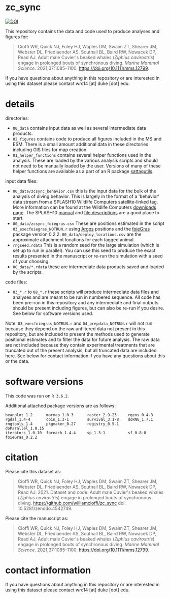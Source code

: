 # zc_sync
[![DOI](https://zenodo.org/badge/334234071.svg)](https://zenodo.org/badge/latestdoi/334234071)

This repository contains the data and code used to produce analyses and figures for:

> Cioffi WR, Quick NJ, Foley HJ, Waples DM, Swaim ZT, Shearer JM, Webster DL, Friedlaender AS, Southall BL, Baird RW, Nowacek DP, Read AJ. Adult male Cuvier's beaked whales (*Ziphius cavirostris*) engage in prolonged bouts of synchronous diving. *Marine Mammal Science*. 2021;37:1085–1100. https://doi.org/10.1111/mms.12799.

If you have questions about anything in this repository or are interested in using this dataset please contact wrc14 [at] duke [dot] edu.

# details

directories:
- `00_data` contains input data as well as several intermediate data products.
- `02_figures` contains code to produce all figures included in the MS and ESM. There is a small amount additional data in these directories including GIS files for map creation.
- `01_helper_functions` contains several helper functions used in the analysis. These are loaded by the various analysis scripts and should not need to be manually loaded by the user. Versions of many of these helper functions are available as a part of an R package [sattagutils](https://github.com/williamcioffi/sattagutils).

input data files:
- `00_data/zcsync_behavior.csv` this is the input data for the bulk of the analysis of diving behavior. This is largely in the format of a 'behavior' data stream from a SPLASH10 Wildlife Computers satellite-linked tag. More information can be found at the Wildlife Computers [downloads page](https://wildlifecomputers.com/support/downloads/). The SPLASH10 [manual](https://static.wildlifecomputers.com/SPLASH10-TDR10-User-Guide-3.pdf) and [file descriptions](https://static.wildlifecomputers.com/Spreadsheet-File-Descriptions-3.pdf) are a good place to start.
- `00_data/zcsync_foiegras.csv` These are positions estimated in the script `03_execfoiegras_NOTRUN.r` using [Argos](https://www.argos-system.org/manual/) positions and the [foieGras](https://github.com/ianjonsen/foieGras) package version 0.2.2. `00_data/deploy_locations.csv` are the approximate attachment locations for each tagged animal.
- `rngseed.rdata` This is a random seed for the large simulation (which is set up to run  in parallel). You can use this seed to produce the exact results presented in the manuscript or re-run the simulation with a seed of your choosing.
- `00_data/*.rdata` these are intermediate data products saved and loaded by the scripts.

code files:
- `03_*.r` to `08_*.r` these scripts will produce intermediate data files and analyses and are meant to be run in numbered sequence. All code has been pre-run in this repository and any intermediate and final outputs should be present including figures, but can also be re-run if you desire. See below for software versions used.

Note: `03_execfoiegras_NOTRUN.r` and `04_prepdata_NOTRUN.r` will not run because they depend on the raw unfiltered data not present in this repository, but are included to present the methods used to generate positional estimates and to filter the data for future analysis. The raw data are not included because they contain experimental treatments that are truncated out of the present analysis, but all truncated data are included here. See below for contact information if you have any questions about this or the data.

# software versions

This code was run on `R 3.6.2`.

Additional attached package versions are as follows:
```
beanplot_1.2      marmap_1.0.3      raster_2.9-23     rgeos_0.4-3      
rgdal_1.4-4       coin_1.3-1        survival_3.1-8    doRNG_1.7.1      
rngtools_1.4      pkgmaker_0.27     registry_0.5-1    doParallel_1.0.15
iterators_1.0.10  foreach_1.4.4     sp_1.3-1          sf_0.8-0         
foieGras_0.2.2   
```
# citation

Please cite this dataset as:

> Cioffi WR, Quick NJ, Foley HJ, Waples DM, Swaim ZT, Shearer JM, Webster DL, Friedlaender AS, Southall BL, Baird RW, Nowacek DP, Read AJ. 2021. Dataset and code: Adult male Cuvier's beaked whales (*Ziphius cavirostris*) engage in prolonged bouts of synchronous diving. https://github.com/williamcioffi/zc_sync doi: 10.5281/zenodo.4542749.

Please cite the manuscript as:

> Cioffi WR, Quick NJ, Foley HJ, Waples DM, Swaim ZT, Shearer JM, Webster DL, Friedlaender AS, Southall BL, Baird RW, Nowacek DP, Read AJ. Adult male Cuvier's beaked whales (*Ziphius cavirostris*) engage in prolonged bouts of synchronous diving. *Marine Mammal Science*. 2021;37:1085–1100. https://doi.org/10.1111/mms.12799.

# contact information

If you have questions about anything in this repository or are interested in using this dataset please contact wrc14 [at] duke [dot] edu.
